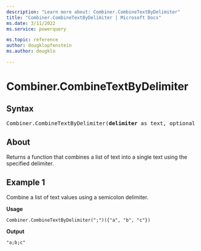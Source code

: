 ```yaml
---
description: "Learn more about: Combiner.CombineTextByDelimiter"
title: "Combiner.CombineTextByDelimiter | Microsoft Docs"
ms.date: 3/11/2022
ms.service: powerquery

ms.topic: reference
author: dougklopfenstein
ms.author: dougklo

---
```

# Combiner.CombineTextByDelimiter

## Syntax

<pre>
Combiner.CombineTextByDelimiter(<b>delimiter</b> as text, optional <b>quoteStyle</b> as nullable number) as function
</pre>
  
## About

Returns a function that combines a list of text into a single text using the specified delimiter.

## Example 1

Combine a list of text values using a semicolon delimiter.

**Usage**

```powerquery-m
Combiner.CombineTextByDelimiter(";")({"a", "b", "c"})
```

**Output**

`"a;b;c"`
